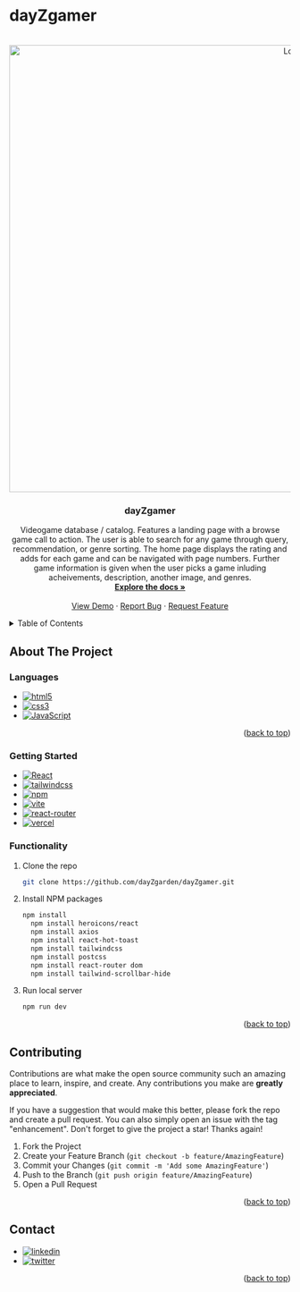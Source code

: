 # dayZgamer

<br />
<div align="center">
  <a target="_blank" href="https://day-zgamer.vercel.app/">
    <img src="https://user-images.githubusercontent.com/106930540/183260383-431c2f09-183b-4eb4-98f0-ab459c18f733.png" alt="Logo" width="1000" height="800">
  </a>

<h3 align="center">dayZgamer</h3>

  <p align="center">
    Videogame database / catalog. Features a landing page with a browse game call to action. The user is able to search for any game through query, recommendation,
    or genre sorting. The home page displays the rating and adds for each game and can be navigated with page numbers. Further game information is given when the 
    user picks a game inluding acheivements, description, another image, and genres.
    <br />
    <a href="https://github.com/dayZgarden/dayZgamer"><strong>Explore the docs »</strong></a>
    <br />
    <br />
    <a target="_blank" href="https://day-zgamer.vercel.app/">View Demo</a>
    ·
    <a href="mailto:zyad.alkurdi22@gmail.com">Report Bug</a>
    ·
    <a href="mailto:zyad.alkurdi22@gmail.com">Request Feature</a>
  </p>
</div>



<details>
  <summary>Table of Contents</summary>
  <ol>
    <li>
      <a href="#about-the-project">About The Project</a>
      <ul>
        <li><a href="#built-with">Languages</a></li>
        <li><a href="#prerequisites">Getting Started</a></li>
        <li><a href="#installation">Functionality</a></li>
      </ul>
    </li>
    <li><a href="#contributing">Contributing</a></li>
    <li><a href="#contact">Contact</a></li>
  </ol>
</details>



## About The Project

### Languages

* [![html5][html5]][html5-url]
* [![css3][css3]][css3-url]
* [![JavaScript][JavaScript]][JavaScript-url]

<p align="right">(<a href="#readme-top">back to top</a>)</p>

### Getting Started

* [![React][React.js]][React-url]
* [![tailwindcss][tailwindcss]][tailwindcss-url]
* [![npm][npm]][npm-url]
* [![vite][vite]][vite-url]
* [![react-router][react-router]][react-router-url]
* [![vercel][vercel]][vercel-url]

### Functionality

1. Clone the repo
   ```sh
   git clone https://github.com/dayZgarden/dayZgamer.git
   ```
2. Install NPM packages
   ```sh
   npm install
     npm install heroicons/react
     npm install axios
     npm install react-hot-toast
     npm install tailwindcss
     npm install postcss
     npm install react-router dom
     npm install tailwind-scrollbar-hide
   ```
3. Run local server
   ```js
   npm run dev
   ```

<p align="right">(<a href="#readme-top">back to top</a>)</p>

## Contributing

Contributions are what make the open source community such an amazing place to learn, inspire, and create. Any contributions you make are **greatly appreciated**.

If you have a suggestion that would make this better, please fork the repo and create a pull request. You can also simply open an issue with the tag "enhancement".
Don't forget to give the project a star! Thanks again!

1. Fork the Project
2. Create your Feature Branch (`git checkout -b feature/AmazingFeature`)
3. Commit your Changes (`git commit -m 'Add some AmazingFeature'`)
4. Push to the Branch (`git push origin feature/AmazingFeature`)
5. Open a Pull Request

<p align="right">(<a href="#readme-top">back to top</a>)</p>

## Contact

* [![linkedin][linkedin]][linkedin-url]
* [![twitter][twitter]][twitter-url]

<p align="right">(<a href="#readme-top">back to top</a>)</p>


<!-- MARKDOWN LINKS & IMAGES -->
<!-- https://www.markdownguide.org/basic-syntax/#reference-style-links -->
[contributors-shield]: https://img.shields.io/github/contributors/github_username/repo_name.svg?style=for-the-badge
[contributors-url]: https://github.com/github_username/repo_name/graphs/contributors
[forks-shield]: https://img.shields.io/github/forks/github_username/repo_name.svg?style=for-the-badge
[forks-url]: https://github.com/github_username/repo_name/network/members
[stars-shield]: https://img.shields.io/github/stars/github_username/repo_name.svg?style=for-the-badge
[stars-url]: https://github.com/github_username/repo_name/stargazers
[issues-shield]: https://img.shields.io/github/issues/github_username/repo_name.svg?style=for-the-badge
[issues-url]: https://github.com/github_username/repo_name/issues
[linkedin-shield]: https://img.shields.io/badge/-LinkedIn-black.svg?style=for-the-badge&logo=linkedin&colorB=555
[linkedin-url]: https://linkedin.com/in/linkedin_username
[React.js]: https://img.shields.io/badge/React-20232A?style=for-the-badge&logo=react&logoColor=61DAFB
[React-url]: https://reactjs.org/
[tailwindcss]: https://camo.githubusercontent.com/e9b080a6541e5355827ea91b6a0302cbbc54af4705b0c6b0f1561a0957ced2fb/68747470733a2f2f696d672e736869656c64732e696f2f62616467652f5461696c77696e645f4353532d3338423241433f7374796c653d666f722d7468652d6261646765266c6f676f3d7461696c77696e642d637373266c6f676f436f6c6f723d7768697465
[tailwindcss-url]: https://tailwindcss.com/
[firebase]: https://img.shields.io/badge/Firebase-039BE5?style=for-the-badge&logo=Firebase&logoColor=white
[firebase-url]: https://firebase.google.com/
[npm]: 	https://img.shields.io/badge/NPM-%23000000.svg?style=for-the-badge&logo=npm&logoColor=white
[npm-url]: https://www.npmjs.com/
[react-router]: https://img.shields.io/badge/React_Router-CA4245?style=for-the-badge&logo=react-router&logoColor=white
[react-router-url]: https://reactrouter.com/
[vite]: https://img.shields.io/badge/vite-%23646CFF.svg?style=for-the-badge&logo=vite&logoColor=white
[vite-url]: https://vitejs.dev/
[vercel]: https://img.shields.io/badge/vercel-%23000000.svg?style=for-the-badge&logo=vercel&logoColor=white
[vercel-url]: https://vercel.com/new
[css3]: https://img.shields.io/badge/css3-%231572B6.svg?style=for-the-badge&logo=css3&logoColor=white
[css3-url]: https://en.wikipedia.org/wiki/CSS
[html5]: https://img.shields.io/badge/html5-%23E34F26.svg?style=for-the-badge&logo=html5&logoColor=white
[html5-url]: https://developer.mozilla.org/en-US/docs/Glossary/HTML5
[JavaScript]: https://img.shields.io/badge/javascript-%23323330.svg?style=for-the-badge&logo=javascript&logoColor=%23F7DF1E
[JavaScript-url]: https://www.javascript.com/
[twitter]: https://img.shields.io/badge/Twitter-%231DA1F2.svg?style=for-the-badge&logo=Twitter&logoColor=white
[twitter-url]: https://twitter.com/zdaisygarden
[linkedin]: https://img.shields.io/badge/linkedin-%230077B5.svg?style=for-the-badge&logo=linkedin&logoColor=white
[linkedin-url]: www.linkedin.com/in/zyadalkurdi

